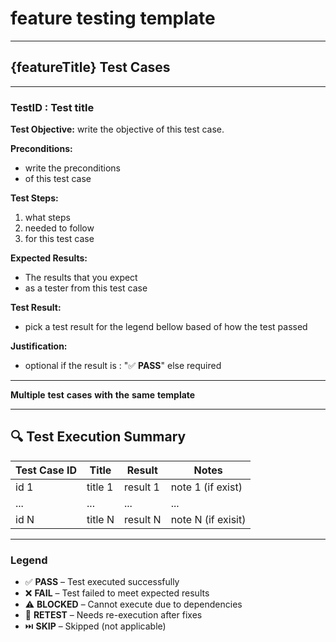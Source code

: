 # feature testing template 

---

## {featureTitle} Test Cases

---

### TestID : Test title

**Test Objective:**
write the objective of this test case.

**Preconditions:**

* write the preconditions
* of this test case 

**Test Steps:**

1. what steps 
2. needed to follow 
3. for this test case

**Expected Results:**

* The results that you expect
* as a tester from this test case

**Test Result:**

* pick a test result for the legend bellow based of how the test passed

**Justification:**

* optional if the result is : "✅ **PASS**" else required

---

**Multiple** 
**test**
**cases**
**with**
**the**
**same**
**template**

---

## 🔍 Test Execution Summary

| Test Case ID | Title | Result | Notes |
|--------------|-------|--------|-------|
| id 1 | title 1 | result 1 | note 1 (if exist) |
| ... | ... | ... | ... |
| id N | title N | result N | note N (if exisit) |

---

### Legend

* ✅ **PASS** – Test executed successfully
* ❌ **FAIL** – Test failed to meet expected results
* ⚠️ **BLOCKED** – Cannot execute due to dependencies
* 🔄 **RETEST** – Needs re-execution after fixes
* ⏭️ **SKIP** – Skipped (not applicable)